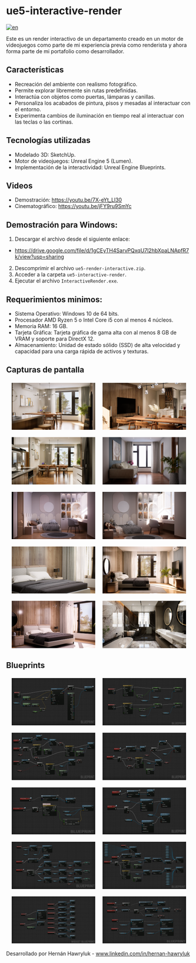 # ue5-interactive-render

[![en](https://img.shields.io/badge/lang-english-red.svg)](https://github.com/hernanhawryluk/ue5-interactive-render/blob/main/README.md)

Este es un render interactivo de un departamento creado en un motor de videojuegos como parte de mi experiencia previa como renderista y ahora forma parte de mi portafolio como desarrollador.

## Características

- Recreación del ambiente con realismo fotográfico.
- Permite explorar libremente sin rutas predefinidas.
- Interactúa con objetos como puertas, lámparas y canillas.
- Personaliza los acabados de pintura, pisos y mesadas al interactuar con el entorno.
- Experimenta cambios de iluminación en tiempo real al interactuar con las teclas o las cortinas.

## Tecnologías utilizadas

- Modelado 3D: SketchUp.
- Motor de videojuegos: Unreal Engine 5 (Lumen).
- Implementación de la interactividad: Unreal Engine Blueprints.

## Videos

- Demostración: https://youtu.be/7X-eYt_Ll30
- Cinematográfico: https://youtu.be/jFY9ru9SmYc

## Demostración para Windows:

1. Descargar el archivo desde el siguiente enlace:

- https://drive.google.com/file/d/1gCEyTH4SarvPQxqU7l2hbXpaLNApfR7k/view?usp=sharing

2. Descomprimir el archivo `ue5-render-interactive.zip`.
3. Acceder a la carpeta `ue5-interactive-render`.
4. Ejecutar el archivo `InteractiveRender.exe`.

## Requerimientos minimos:

- Sistema Operativo: Windows 10 de 64 bits.
- Procesador AMD Ryzen 5 o Intel Core i5 con al menos 4 núcleos.
- Memoria RAM: 16 GB.
- Tarjeta Gráfica: Tarjeta gráfica de gama alta con al menos 8 GB de VRAM y soporte para DirectX 12.
- Almacenamiento: Unidad de estado sólido (SSD) de alta velocidad y capacidad para una carga rápida de activos y texturas.

## Capturas de pantalla

<div align="center" style="display: flex; flex-wrap: wrap; justify-content: center; gap: 10px;">
  <img src="./screenshots/image01.png" width="45%" style="margin: 5px;">
  <img src="./screenshots/image02.png" width="45%" style="margin: 5px;">
  <img src="./screenshots/image03.png" width="45%" style="margin: 5px;">
  <img src="./screenshots/image04.png" width="45%" style="margin: 5px;">
  <img src="./screenshots/image05.png" width="45%" style="margin: 5px;">
  <img src="./screenshots/image06.png" width="45%" style="margin: 5px;">
  <img src="./screenshots/image07.png" width="45%" style="margin: 5px;">
  <img src="./screenshots/image08.png" width="45%" style="margin: 5px;">
  <img src="./screenshots/image09.png" width="45%" style="margin: 5px;">
  <img src="./screenshots/image10.png" width="45%" style="margin: 5px;">
</div>

## Blueprints

<div align="center" style="display: flex; flex-wrap: wrap; justify-content: center; gap: 10px;">
  <img src="./blueprints/aiming-focus-interaction.png" width="45%" style="margin: 5px;">
  <img src="./blueprints/camera-zoom-inout.png" width="45%" style="margin: 5px;">
  <img src="./blueprints/open-close-door.png" width="45%" style="margin: 5px;">
  <img src="./blueprints/toggle-over-door.png" width="45%" style="margin: 5px;">
  <img src="./blueprints/curtain-slide-toggle.png" width="45%" style="margin: 5px;">
  <img src="./blueprints/single-light-toggle.png" width="45%" style="margin: 5px;">
  <img src="./blueprints/change-light-source.png" width="45%" style="margin: 5px;">
  <img src="./blueprints/multi-light-toggle.png" width="45%" style="margin: 5px;">
  <img src="./blueprints/change-wall-ui.png" width="45%" style="margin: 5px;">
  <img src="./blueprints/change-wall-paint.png" width="45%" style="margin: 5px;">
</div>

Desarrollado por Hernán Hawryluk - www.linkedin.com/in/hernan-hawryluk
